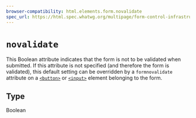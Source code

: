 ```yaml
---
browser-compatibility: html.elements.form.novalidate
spec_url: https://html.spec.whatwg.org/multipage/form-control-infrastructure.html#attr-fs-novalidate
---
```


# `novalidate`

This Boolean attribute indicates that the form is not to be
validated when submitted. If this attribute is not specified (and
therefore the form is validated), this default setting can be
overridden by a `formnovalidate` attribute on a
[`<button>`](/en-US/docs/Web/HTML/Element/button)
or
[`<input>`](/en-US/docs/Web/HTML/Element/input)
element belonging to the form.

## Type

Boolean
